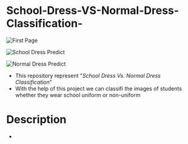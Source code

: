 # School-Dress-VS-Normal-Dress-Classification-

![First Page](https://user-images.githubusercontent.com/77228006/121851775-293b8400-cd0c-11eb-8445-b072d30e2043.png)

![School Dress Predict](https://user-images.githubusercontent.com/77228006/121851788-2e98ce80-cd0c-11eb-989f-a0f516613f5a.png)

![Normal Dress Predict](https://user-images.githubusercontent.com/77228006/121851795-348eaf80-cd0c-11eb-8ace-1b9c63eb5368.png)

* This repository represent "*School Dress Vs. Normal Dress Classification*"
* With the help of this project we can classifi the images of students whether they wear school uniform or non-uniform

# Description 
* 
